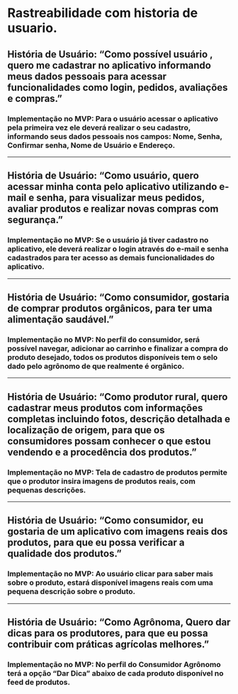 # Rastreabilidade com historia de usuario.

## História de Usuário:  “Como possível usuário , quero me cadastrar no aplicativo informando meus dados pessoais para acessar funcionalidades como login, pedidos, avaliações e compras.”
### Implementação no MVP:  Para o usuário acessar o aplicativo pela primeira vez ele deverá realizar o seu cadastro, informando seus dados pessoais nos campos: Nome, Senha, Confirmar senha, Nome de Usuário e Endereço.  

---
## História de Usuário:  “Como usuário, quero acessar minha conta pelo aplicativo utilizando e-mail e senha, para visualizar meus pedidos, avaliar produtos e realizar novas compras com segurança.”
### Implementação no MVP:  Se o usuário já tiver cadastro no aplicativo, ele deverá   realizar o login através do e-mail e senha cadastrados para ter acesso as demais funcionalidades  do aplicativo.  

---
## História de Usuário:   “Como consumidor, gostaria de comprar produtos orgânicos, para ter uma alimentação saudável.”
### Implementação no MVP:  No perfil do consumidor, será possível navegar, adicionar ao carrinho e finalizar a compra do produto desejado, todos os produtos disponíveis tem o selo dado pelo agrônomo de que realmente é orgânico.  

---
## História de Usuário:  “Como produtor rural, quero cadastrar meus produtos com informações completas incluindo fotos, descrição detalhada e localização de origem, para que os consumidores possam conhecer o que estou vendendo e a procedência dos produtos.”
### Implementação no MVP: Tela de cadastro de produtos permite que o produtor insira imagens de produtos reais, com pequenas descrições.   

---
## História de Usuário:  “Como consumidor, eu gostaria de um aplicativo com imagens reais dos produtos, para que eu possa verificar a qualidade dos produtos.”
### Implementação no MVP: Ao usuário clicar para saber mais sobre o produto, estará disponível imagens reais com uma pequena descrição sobre o produto.   

---
## História de Usuário:   “Como Agrônoma, Quero dar dicas para os produtores, para que eu possa contribuir com práticas agrícolas melhores.”
### Implementação no MVP: No perfil do Consumidor Agrônomo terá a opção “Dar Dica” abaixo de cada produto disponível no feed de produtos. 
